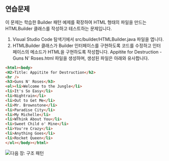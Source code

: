 ## 연습문제
이 문제는 학습한 Builder 패턴 예제를 확장하여 HTML 형태의 파일을 만드는 HTMLBuilder 클래스를 작성하고 테스트하는 문제입니다.

1. Visual Studio Code 탐색기에서 src/builder/HTMLBuilder.java 파일을 엽니다.
2. HTMLBuilder 클래스가 Builder 인터페이스를 구현하도록 코드를 수정하고 인터페이스의 메소드가 HTML을 구현하도록 작성합니다. Appitite for Destruction - Guns N' Roses.html 파일을 생성하며, 생성된 파일은 아래와 유사합니다.

```html
<html><body>
<H2>Title: Appitite for Destruction</h2>
<hr />
<h3>Guns N' Roses</h3>
<ol><li>Welcome to the Jungle</li>
<li>It's So Easy</li>
<li>Nightrain</li>
<li>Out to Get Me</li>
<li>Mr. Brownstone</li>
<li>Paradise City</li>
<li>My Michelle</li>
<li>WThink About You</li>
<li>Sweet Child o' Mine</li>
<li>You're Crazy</li>
<li>Anything Goes</li>
<li>Rocket Queen</li>
</ol></body></html>
``````

<img src="./19_구조패턴.md">다음 장: 구조 패턴</a>